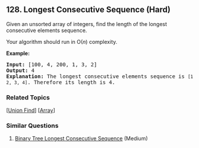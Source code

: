 <!--|This file generated by command(leetcode description); DO NOT EDIT.    |-->
<!--+----------------------------------------------------------------------+-->
<!--|@author    Openset <openset.wang@gmail.com>                           |-->
<!--|@link      https://github.com/openset                                 |-->
<!--|@home      https://github.com/openset/leetcode                        |-->
<!--+----------------------------------------------------------------------+-->

## 128. Longest Consecutive Sequence (Hard)

<p>Given an unsorted array of integers, find the length of the longest consecutive elements sequence.</p>

<p>Your algorithm should run in O(<em>n</em>) complexity.</p>

<p><strong>Example:</strong></p>

<pre>
<strong>Input:</strong>&nbsp;[100, 4, 200, 1, 3, 2]
<strong>Output:</strong> 4
<strong>Explanation:</strong> The longest consecutive elements sequence is <code>[1, 2, 3, 4]</code>. Therefore its length is 4.
</pre>


### Related Topics
[[Union Find](https://github.com/openset/leetcode/tree/master/tag/union-find/README.md)]
[[Array](https://github.com/openset/leetcode/tree/master/tag/array/README.md)]

### Similar Questions
  1. [Binary Tree Longest Consecutive Sequence](https://github.com/openset/leetcode/tree/master/problems/binary-tree-longest-consecutive-sequence) (Medium)
